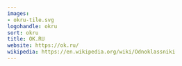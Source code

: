 ```yaml
---
images:
- okru-tile.svg
logohandle: okru
sort: okru
title: OK.RU
website: https://ok.ru/
wikipedia: https://en.wikipedia.org/wiki/Odnoklassniki
---
```

